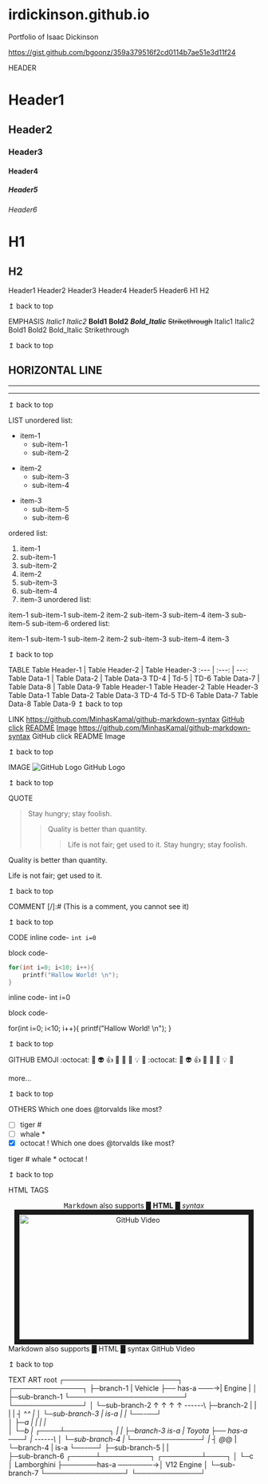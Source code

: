 # irdickinson.github.io
Portfolio of Isaac Dickinson


https://gist.github.com/bgoonz/359a379516f2cd0114b7ae51e3d11f24




HEADER
# Header1
## Header2
### Header3
#### Header4
##### Header5
###### Header6
H1
===
H2
---
Header1
Header2
Header3
Header4
Header5
Header6
H1
H2

↥ back to top

EMPHASIS
*Italic1* _Italic2_
**Bold1** __Bold2__
***Bold_Italic***
~~Strikethrough~~
Italic1 Italic2
Bold1 Bold2
Bold_Italic
Strikethrough


↥ back to top

HORIZONTAL LINE
---
***
___

↥ back to top

LIST
unordered list:

* item-1
  * sub-item-1
  * sub-item-2
- item-2
  - sub-item-3
  - sub-item-4
+ item-3
  + sub-item-5
  + sub-item-6


ordered list:

1. item-1
 1. sub-item-1
 2. sub-item-2
2. item-2
 1. sub-item-3
 2. sub-item-4
3. item-3
unordered list:

item-1
sub-item-1
sub-item-2
item-2
sub-item-3
sub-item-4
item-3
sub-item-5
sub-item-6
ordered list:

item-1
sub-item-1
sub-item-2
item-2
sub-item-3
sub-item-4
item-3

↥ back to top

TABLE
Table Header-1 | Table Header-2 | Table Header-3
:--- | :---: | ---:
Table Data-1 | Table Data-2 | Table Data-3
TD-4 | Td-5 | TD-6
Table Data-7 | Table Data-8 | Table Data-9
Table Header-1	Table Header-2	Table Header-3
Table Data-1	Table Data-2	Table Data-3
TD-4	Td-5	TD-6
Table Data-7	Table Data-8	Table Data-9
↥ back to top

LINK
https://github.com/MinhasKamal/github-markdown-syntax
[GitHub](https://github.com/MinhasKamal/github-markdown-syntax)
[click](https://github.com/MinhasKamal/github-markdown-syntax "GitHub Markdown Syntax")
[README](/README.md)
[Image](#image)
https://github.com/MinhasKamal/github-markdown-syntax
GitHub
click
README
Image


↥ back to top

IMAGE
![GitHub Logo](https://cloud.githubusercontent.com/assets/5456665/13322882/e74f6626-dc00-11e5-921d-f6d024a01eaa.png "GitHub")
GitHub Logo


↥ back to top

QUOTE
> Stay hungry; stay foolish.
>> Quality is better than quantity.
>>> Life is not fair; get used to it.
Stay hungry; stay foolish.

Quality is better than quantity.

Life is not fair; get used to it.


↥ back to top

COMMENT
[/]:# (This is a comment, you cannot see it)

↥ back to top

CODE
inline code- `int i=0`

block code-
``` C
for(int i=0; i<10; i++){
    printf("Hallow World! \n");
}
```
inline code- int i=0

block code-

for(int i=0; i<10; i++){
    printf("Hallow World! \n");
}

↥ back to top

GITHUB EMOJI
:octocat: :rabbit: :alien: :+1: :bee: :bell: :ghost: :bulb: :imp:
:octocat: 🐰 👽 👍 🐝 🔔 👻 💡 👿

more...


↥ back to top

OTHERS
Which one does @torvalds like most?
- [ ] tiger \#
- [ ] whale \*
- [X] octocat \!
Which one does @torvalds like most?

 tiger #
 whale *
 octocat !

↥ back to top

HTML TAGS
<div align="center">
    <kbd>Markdown</kbd> also supports &#9608; <b>HTML</b> &#9608; <i>syntax</i> <!--invisible--> <br/>
    <a href="http://www.youtube.com/watch?feature=player_embedded&v=vq2jYFZVMDA" target="_blank">
        <img src="http://img.youtube.com/vi/vq2jYFZVMDA/0.jpg" alt="GitHub Video"
        border="10" width="460" height="250"/>
    </a>
</div>
Markdown also supports █ HTML █ syntax
GitHub Video

↥ back to top

TEXT ART
root                         ┌───────────────────────┐             ┌──────────────┐
 ├─branch-1                  |        Vehicle        ├── has-a ───→|    Engine    |
 │  ├─sub-branch-1           └───────────────────────┘             └──────────────┘
 │  └─sub-branch-2                 ↑              ↑                      ↑   ↑                 ------\\
 ├─branch-2                        |              |                      |   |                 ┤ ^_^ |
 │  └─sub-branch-3                 |            is-a                     |   |                 └──-──┘  
 │     ├─a                         |              |                      |   |       
 │     └─b                         |         ┌────┴─────────┐            |   |
 ├─branch-3                       is-a       |    Toyota    ├── has-a ───┘   |                 ------\\
 │  └─sub-branch-4                 |         └──────────────┘                |                 ┤ @_@ |
 └─branch-4                        |                                       is-a                └──-──┘
    ├─sub-branch-5                 |                                         |       
    ├─sub-branch-6           ┌─────┴──────────┐                     ┌────────┴────┐
    │  └─c                   │   Lamborghini  ├───────has-a ───────→│  V12 Engine │
    └─sub-branch-7           └────────────────┘                     └─────────────┘
